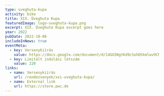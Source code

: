 ```yaml
---
type: uveghuta-kupa
activity: bike
title: XIX. Üveghuta Kupa
featuredImage: logo-uveghuta-kupa.png
excerpt: XIX. Üveghuta Kupa excerpt goes here
year: 2022
pubDate: 2022-10-06
includeInNews: true
eventMeta:
  - key: Versenykiírás
    value: https://docs.google.com/document/d/14GG5NgtKd9cSohDSkmlwv9CNtpBTw54s/mobilebasic?rm=minimal
  - key: Limitált indulási létszám
    value: 220
links:
  - name: Versenykiírás
    url: /rendezvenyek/xxi-uveghuta-kupa/
  - name: External link
    url: https://store.pwc.de
---
```

